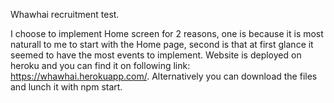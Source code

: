 Whawhai recruitment test.

I choose to implement Home screen for 2 reasons, one is because it is most naturall to me to start with the Home page,
second is that at first glance it seemed to have the most events to implement.
Website is deployed on heroku and you can find it on following link: https://whawhai.herokuapp.com/.
Alternatively you can download the files and lunch it with npm start.
